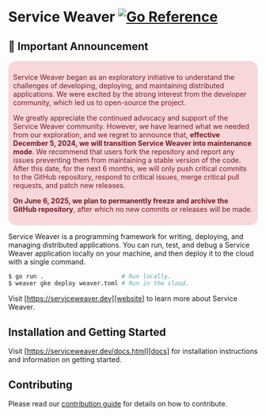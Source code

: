 # Service Weaver [![Go Reference](https://pkg.go.dev/badge/github.com/ServiceWeaver/weaver.svg)](https://pkg.go.dev/github.com/ServiceWeaver/weaver)

## 🚨 Important Announcement

<head>
  <style>
    .announcement {
      background-color: #f8d7da;
      color: #721c24;
      border-radius: 16px;
      padding: 0.7em;
      margin-top: 1rem;
      border-width: 1px;
      border-style: none;
      text-align: left;
    }
  </style>
</head>

<div class="announcement">
  <p style="color: inherit">Service Weaver began as an exploratory initiative to
    understand the challenges of developing, deploying, and maintaining distributed
    applications. We were excited by the strong interest from the developer community,
    which led us to open-source the project. 
  </p>
  <p style="color: inherit">We greatly appreciate the continued advocacy and support
    of the Service Weaver community. However, we have learned what we needed from
    our exploration, and we regret to announce that, <b>effective December 5, 2024,
    we will transition Service Weaver into maintenance mode</b>. We recommend that users
    fork the repository and report any issues preventing them from maintaining a
    stable version of the code. After this date, for the next 6 months, we will
    only push critical commits to the GitHub repository, respond to critical issues,
    merge critical pull requests, and patch new releases. 
  </p>
  <p style="color: inherit"><b>On June 6, 2025, we plan to permanently freeze and
    archive the GitHub repository</b>, after which no new commits or releases will be made.
  </p>
</div>

Service Weaver is a programming framework for writing, deploying, and managing
distributed applications. You can run, test, and debug a Service Weaver
application locally on your machine, and then deploy it to the
cloud with a single command.

```bash
$ go run .                      # Run locally.
$ weaver gke deploy weaver.toml # Run in the cloud.
```

Visit [https://serviceweaver.dev][website] to learn more about Service Weaver.

## Installation and Getting Started

Visit [https://serviceweaver.dev/docs.html][docs] for installation
instructions and information on getting started.

## Contributing

Please read our [contribution guide](./CONTRIBUTING.md) for details on how
to contribute.

[website]: https://serviceweaver.dev
[docs]: https://serviceweaver.dev/docs.html